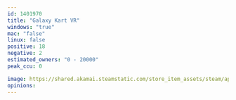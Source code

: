 ```yaml
---
id: 1401970
title: "Galaxy Kart VR"
windows: "true"
mac: "false"
linux: false
positive: 18
negative: 2
estimated_owners: "0 - 20000"
peak_ccu: 0

image: https://shared.akamai.steamstatic.com/store_item_assets/steam/apps/1401970/header.jpg?t=1730988447
opinions:
---
```

